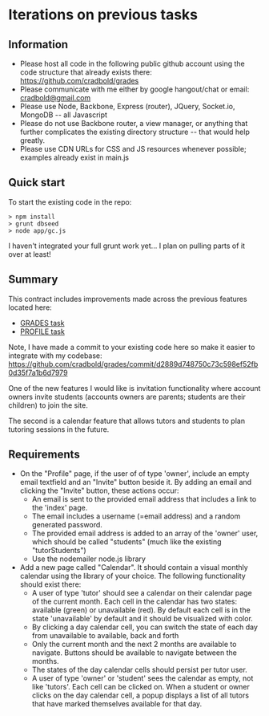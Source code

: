 Iterations on previous tasks
============================

Information
-----------
* Please host all code in the following public github account using the code structure that already exists there: https://github.com/cradbold/grades
* Please communicate with me either by google hangout/chat or email: cradbold@gmail.com
* Please use Node, Backbone, Express (router), JQuery, Socket.io, MongoDB -- all Javascript
* Please do not use Backbone router, a view manager, or anything that further complicates the existing directory structure -- that would help greatly.
* Please use CDN URLs for CSS and JS resources whenever possible; examples already exist in main.js

Quick start
-----------
To start the existing code in the repo:
```
> npm install
> grunt dbseed
> node app/gc.js
```
I haven't integrated your full grunt work yet... I plan on pulling parts of it over at least!

Summary
-------
This contract includes improvements made across the previous features located here:
* [GRADES task](GRADES.md)
* [PROFILE task](PROFILE.md)

Note, I have made a commit to your existing code here so make it easier to integrate with my codebase:
https://github.com/cradbold/grades/commit/d2889d748750c73c598ef52fb0d35f7a1b6d7979

One of the new features I would like is invitation functionality where account owners invite students (accounts owners are parents; students are their children) to join the site.

The second is a calendar feature that allows tutors and students to plan tutoring sessions in the future.

Requirements
------------
* On the "Profile" page, if the user of of type 'owner', include an empty email textfield and an "Invite" button beside it.  By adding an email and clicking the "Invite" button, these actions occur:
  * An email is sent to the provided email address that includes a link to the 'index' page.
  * The email includes a username (=email address) and a random generated password.
  * The provided email address is added to an array of the 'owner' user, which should be called "students" (much like the existing "tutorStudents")
  * Use the nodemailer node.js library
* Add a new page called "Calendar".  It should contain a visual monthly calendar using the library of your choice.  The following functionality should exist there:
  * A user of type 'tutor' should see a calendar on their calendar page of the current month.  Each cell in the calendar has two states: available (green) or unavailable (red).  By default each cell is in the state 'unavailable' by default and it should be visualized with color.
  * By clicking a day calendar cell, you can switch the state of each day from unavailable to available, back and forth
  * Only the current month and the next 2 months are available to navigate.  Buttons should be available to navigate between the months.
  * The states of the day calendar cells should persist per tutor user.
  * A user of type 'owner' or 'student' sees the calendar as empty, not like 'tutors'.  Each cell can be clicked on.  When a student or owner clicks on the day calendar cell, a popup displays a list of all tutors that have marked themselves available for that day.
